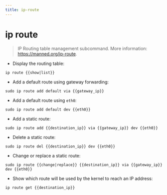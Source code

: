 ```yaml
---
title: ip-route
---
```

# ip route

> IP Routing table management subcommand.
> More information: <https://manned.org/ip-route>.

- Display the routing table:

`ip route {{show|list}}`

- Add a default route using gateway forwarding:

`sudo ip route add default via {{gateway_ip}}`

- Add a default route using `eth0`:

`sudo ip route add default dev {{eth0}}`

- Add a static route:

`sudo ip route add {{destination_ip}} via {{gateway_ip}} dev {{eth0}}`

- Delete a static route:

`sudo ip route del {{destination_ip}} dev {{eth0}}`

- Change or replace a static route:

`sudo ip route {{change|replace}} {{destination_ip}} via {{gateway_ip}} dev {{eth0}}`

- Show which route will be used by the kernel to reach an IP address:

`ip route get {{destination_ip}}`
